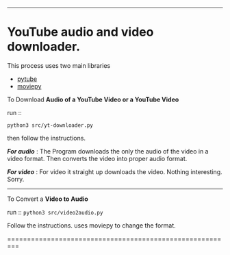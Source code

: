 
******************************************************************************************
# YouTube audio and video downloader.

This process uses two main libraries

- [pytube](https://pytube.io/en/latest/)
- [moviepy](https://pypi.org/project/moviepy/)

To Download **Audio of a YouTube Video or a YouTube Video** 

run ::


`python3 src/yt-downloader.py` 

then follow the instructions. 

***For audio*** : The Program downloads the only the audio of the video in a video format. Then converts the video into proper audio format.

***For video*** : For video it straight up downloads the video. Nothing interesting. Sorry.

---
To Convert a **Video to Audio**

run ::
`python3 src/video2audio.py`

Follow the instructions.
uses moviepy to change the format.

=========================================================
